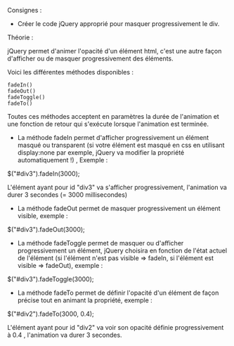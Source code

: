 Consignes :

- Créer le code jQuery approprié pour masquer progressivement le div.




 Théorie :

 jQuery permet d'animer l'opacité d'un élément html, c'est une autre façon d'afficher
 ou de masquer progressivement des éléments.

 Voici les différentes méthodes disponibles :


    fadeIn()
    fadeOut()
    fadeToggle()
    fadeTo()

Toutes ces méthodes acceptent en paramètres la durée de l'animation 
et une fonction de retour qui s'exécute lorsque l'animation est terminée.

- La méthode fadeIn permet d'afficher progressivement un élément masqué ou transparent 
(si votre élément est masqué en css en utilisant display:none par exemple, 
jQuery va modifier la propriété automatiquement !) , Exemple :

$("#div3").fadeIn(3000);

L'élément ayant pour id "div3" va s'afficher progressivement, 
l'animation va durer 3 secondes (= 3000 millisecondes)


- La méthode fadeOut permet de masquer progressivement un élément visible, exemple :

$("#div3").fadeOut(3000);


- La méthode fadeToggle permet de masquer ou d'afficher progressivement un élément, 
jQuery choisira en fonction de l'état actuel de l'élément 
(si l'élément n'est pas visible => fadeIn, si l'élément est visible => fadeOut), 
exemple :

$("#div3").fadeToggle(3000);


- La méthode fadeTo permet de définir l'opacité d'un élément de façon précise 
tout en animant la propriété, exemple :

$("#div2").fadeTo(3000, 0.4);

L'élément ayant pour id "div2" va voir son opacité définie progressivement à 0.4 , 
l'animation va durer 3 secondes.

